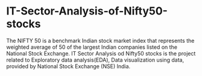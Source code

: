 # IT-Sector-Analysis-of-Nifty50-stocks
The NIFTY 50 is a benchmark Indian stock market index that represents the weighted average of 50 of the largest Indian companies listed on the National Stock Exchange. IT Sector Analysis od Nifty50 stocks is the project related to Exploratory data analysis(EDA), Data visualization using data, provided by National Stock Exchange (NSE) India. 

